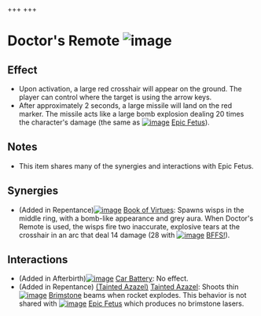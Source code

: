 +++
+++

 # Doctor's Remote ![image](/image/Doctor%27s_Remote.png) 


Effect
--------


* Upon activation, a large red crosshair will appear on the ground. The player can control where the target is using the arrow keys.
* After approximately 2 seconds, a large missile will land on the red marker. The missile acts like a large bomb explosion dealing 20 times the character's damage (the same as [![image](/image/Epic_Fetus.png)](/wiki/Epic_Fetus "Epic Fetus") [Epic Fetus](/wiki/Epic_Fetus "Epic Fetus")).


Notes
-------


* This item shares many of the synergies and interactions with Epic Fetus.


Synergies
-----------


* (Added in Repentance)[![image](/image/Book_of_Virtues.png)](/wiki/Book_of_Virtues "Book of Virtues") [Book of Virtues](/wiki/Book_of_Virtues "Book of Virtues"): Spawns wisps in the middle ring, with a bomb-like appearance and grey aura. When Doctor's Remote is used, the wisps fire two inaccurate, explosive tears at the crosshair in an arc that deal 14 damage (28 with [![image](/image/BFFS!.png)](/wiki/BFFS! "BFFS!") [BFFS!](/wiki/BFFS! "BFFS!")).


Interactions
--------------


* (Added in Afterbirth)[![image](/image/Car_Battery.png)](/wiki/Car_Battery "Car Battery") [Car Battery](/wiki/Car_Battery "Car Battery"): No effect.
* (Added in Repentance) [(Tainted Azazel)](/wiki/Tainted_Azazel "Tainted Azazel") [Tainted Azazel](/wiki/Tainted_Azazel "Tainted Azazel"): Shoots thin [![image](/image/Brimstone.png)](/wiki/Brimstone "Brimstone") [Brimstone](/wiki/Brimstone "Brimstone") beams when rocket explodes. This behavior is not shared with [![image](/image/Epic_Fetus.png)](/wiki/Epic_Fetus "Epic Fetus") [Epic Fetus](/wiki/Epic_Fetus "Epic Fetus") which produces no brimstone lasers.


